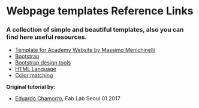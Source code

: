 # Webpage templates Reference Links

### A collection of simple and beautiful templates, also you can find here useful resources.


* [Template for Academy Website by Massimo Menichinelli](https://github.com/openp2pdesign/FabAcademy_Template)
* [Bootstrap](http://getbootstrap.com/)
* [Bootstrap design tools](http://bootstrapdesigntools.com/)
* [HTML Language](https://www.w3schools.com/)
* [Color matching](http://www.colorhexa.com/)

**Original tutorial by:**

* [Eduardo Chamorro](http://eduardochamorro.github.io/beansreels/index.html), Fab Lab Seoul 01.2017
